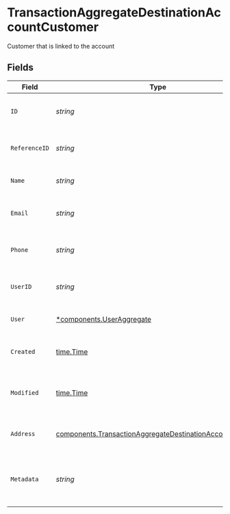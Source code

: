 # TransactionAggregateDestinationAccountCustomer

Customer that is linked to the account


## Fields

| Field                                                                                                                                | Type                                                                                                                                 | Required                                                                                                                             | Description                                                                                                                          | Example                                                                                                                              |
| ------------------------------------------------------------------------------------------------------------------------------------ | ------------------------------------------------------------------------------------------------------------------------------------ | ------------------------------------------------------------------------------------------------------------------------------------ | ------------------------------------------------------------------------------------------------------------------------------------ | ------------------------------------------------------------------------------------------------------------------------------------ |
| `ID`                                                                                                                                 | *string*                                                                                                                             | :heavy_check_mark:                                                                                                                   | Unique identifier for the customer.                                                                                                  | cus_faa5436a0a8b4da1adff8ff033270b8f                                                                                                 |
| `ReferenceID`                                                                                                                        | *string*                                                                                                                             | :heavy_check_mark:                                                                                                                   | User-defined reference ID.                                                                                                           |                                                                                                                                      |
| `Name`                                                                                                                               | *string*                                                                                                                             | :heavy_check_mark:                                                                                                                   | The customer's full name.                                                                                                            | John Doe                                                                                                                             |
| `Email`                                                                                                                              | *string*                                                                                                                             | :heavy_check_mark:                                                                                                                   | The customer's email address.                                                                                                        | johndoe@gmail.com                                                                                                                    |
| `Phone`                                                                                                                              | *string*                                                                                                                             | :heavy_check_mark:                                                                                                                   | The customer's phone number.                                                                                                         | 1234567890                                                                                                                           |
| `UserID`                                                                                                                             | *string*                                                                                                                             | :heavy_check_mark:                                                                                                                   | Unique identifier for the user.                                                                                                      | usr_da43baccd92d4f51aa91b20c1e61ce6d                                                                                                 |
| `User`                                                                                                                               | [*components.UserAggregate](../../models/components/useraggregate.md)                                                                | :heavy_minus_sign:                                                                                                                   | User linked to the customer.                                                                                                         |                                                                                                                                      |
| `Created`                                                                                                                            | [time.Time](https://pkg.go.dev/time#Time)                                                                                            | :heavy_check_mark:                                                                                                                   | Datetime when the object was created.                                                                                                | 2024-11-18 15:05:47.99 +0000 UTC                                                                                                     |
| `Modified`                                                                                                                           | [time.Time](https://pkg.go.dev/time#Time)                                                                                            | :heavy_check_mark:                                                                                                                   | Datetime when the object was last modified.                                                                                          | 2024-11-18 15:05:47.99 +0000 UTC                                                                                                     |
| `Address`                                                                                                                            | [components.TransactionAggregateDestinationAccountAddress](../../models/components/transactionaggregatedestinationaccountaddress.md) | :heavy_check_mark:                                                                                                                   | Shipping address of the customer                                                                                                     |                                                                                                                                      |
| `Metadata`                                                                                                                           | *string*                                                                                                                             | :heavy_check_mark:                                                                                                                   | JSON object of metadata related to the customer.                                                                                     |                                                                                                                                      |